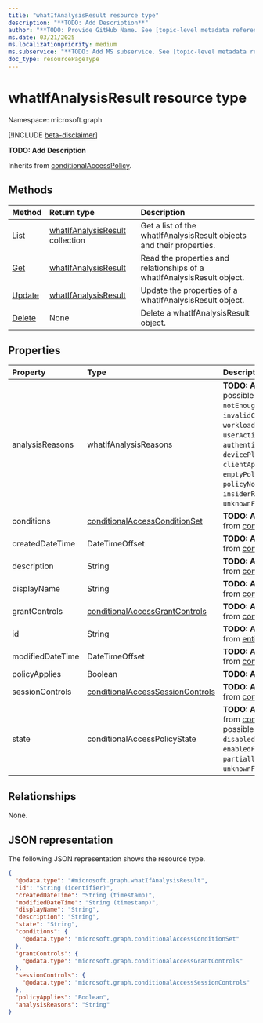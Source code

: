 ```yaml
---
title: "whatIfAnalysisResult resource type"
description: "**TODO: Add Description**"
author: "**TODO: Provide GitHub Name. See [topic-level metadata reference](https://eng.ms/docs/products/microsoft-graph-service/microsoft-graph/document-apis/metadata)**"
ms.date: 03/21/2025
ms.localizationpriority: medium
ms.subservice: "**TODO: Add MS subservice. See [topic-level metadata reference](https://eng.ms/docs/products/microsoft-graph-service/microsoft-graph/document-apis/metadata)**"
doc_type: resourcePageType
---
```


# whatIfAnalysisResult resource type

Namespace: microsoft.graph

[!INCLUDE [beta-disclaimer](../../includes/beta-disclaimer.md)]

**TODO: Add Description**


Inherits from [conditionalAccessPolicy](../resources/conditionalaccesspolicy.md).


## Methods
|Method|Return type|Description|
|:---|:---|:---|
|[List](../api/whatifanalysisresult-list.md)|[whatIfAnalysisResult](../resources/whatifanalysisresult.md) collection|Get a list of the whatIfAnalysisResult objects and their properties.|
|[Get](../api/whatifanalysisresult-get.md)|[whatIfAnalysisResult](../resources/whatifanalysisresult.md)|Read the properties and relationships of a whatIfAnalysisResult object.|
|[Update](../api/whatifanalysisresult-update.md)|[whatIfAnalysisResult](../resources/whatifanalysisresult.md)|Update the properties of a whatIfAnalysisResult object.|
|[Delete](../api/whatifanalysisresult-delete.md)|None|Delete a whatIfAnalysisResult object.|

## Properties
|Property|Type|Description|
|:---|:---|:---|
|analysisReasons|whatIfAnalysisReasons|**TODO: Add Description**.The possible values are: `notSet`, `notEnoughInformation`, `invalidCondition`, `users`, `workloadIdentities`, `application`, `userActions`, `authenticationContext`, `devicePlatform`, `devices`, `clientApps`, `location`, `signInRisk`, `emptyPolicy`, `invalidPolicy`, `policyNotEnabled`, `userRisk`, `time`, `insiderRisk`, `authenticationFlow`, `unknownFutureValue`.|
|conditions|[conditionalAccessConditionSet](../resources/conditionalaccessconditionset.md)|**TODO: Add Description** Inherited from [conditionalAccessPolicy](../resources/conditionalaccesspolicy.md).|
|createdDateTime|DateTimeOffset|**TODO: Add Description** Inherited from [conditionalAccessPolicy](../resources/conditionalaccesspolicy.md).|
|description|String|**TODO: Add Description** Inherited from [conditionalAccessPolicy](../resources/conditionalaccesspolicy.md).|
|displayName|String|**TODO: Add Description** Inherited from [conditionalAccessPolicy](../resources/conditionalaccesspolicy.md).|
|grantControls|[conditionalAccessGrantControls](../resources/conditionalaccessgrantcontrols.md)|**TODO: Add Description** Inherited from [conditionalAccessPolicy](../resources/conditionalaccesspolicy.md).|
|id|String|**TODO: Add Description** Inherited from [entity](../resources/entity.md). Inherits from [entity](../resources/entity.md)|
|modifiedDateTime|DateTimeOffset|**TODO: Add Description** Inherited from [conditionalAccessPolicy](../resources/conditionalaccesspolicy.md).|
|policyApplies|Boolean|**TODO: Add Description**|
|sessionControls|[conditionalAccessSessionControls](../resources/conditionalaccesssessioncontrols.md)|**TODO: Add Description** Inherited from [conditionalAccessPolicy](../resources/conditionalaccesspolicy.md).|
|state|conditionalAccessPolicyState|**TODO: Add Description** Inherited from [conditionalAccessPolicy](../resources/conditionalaccesspolicy.md).The possible values are: `enabled`, `disabled`, `enabledForReportingButNotEnforced`, `partiallyEnabled`, `unknownFutureValue`.|

## Relationships
None.

## JSON representation
The following JSON representation shows the resource type.
<!-- {
  "blockType": "resource",
  "keyProperty": "id",
  "@odata.type": "microsoft.graph.whatIfAnalysisResult",
  "baseType": "microsoft.graph.conditionalAccessPolicy",
  "openType": false
}
-->
``` json
{
  "@odata.type": "#microsoft.graph.whatIfAnalysisResult",
  "id": "String (identifier)",
  "createdDateTime": "String (timestamp)",
  "modifiedDateTime": "String (timestamp)",
  "displayName": "String",
  "description": "String",
  "state": "String",
  "conditions": {
    "@odata.type": "microsoft.graph.conditionalAccessConditionSet"
  },
  "grantControls": {
    "@odata.type": "microsoft.graph.conditionalAccessGrantControls"
  },
  "sessionControls": {
    "@odata.type": "microsoft.graph.conditionalAccessSessionControls"
  },
  "policyApplies": "Boolean",
  "analysisReasons": "String"
}
```

